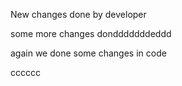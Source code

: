 New changes done by developer

some more changes dondddddddeddd

again we done some changes in code

cccccc

